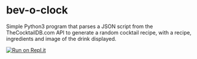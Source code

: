 # bev-o-clock
Simple Python3 program that parses a JSON script from the TheCocktailDB.com API to generate a random cocktail recipe, with a recipe, ingredients and image of the drink displayed.

[![Run on Repl.it](https://repl.it/badge/github/danny32352/bev-o-clock)](https://repl.it/github/danny32352/bev-o-clock)